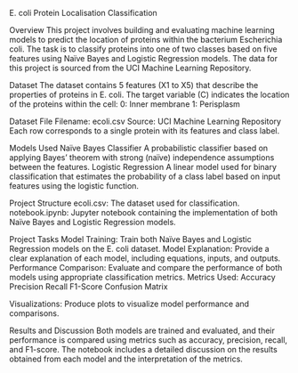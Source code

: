 E. coli Protein Localisation Classification

Overview
This project involves building and evaluating machine learning models to predict the location of proteins within the bacterium Escherichia coli. The task is to classify proteins into one of two classes based on five features using Naïve Bayes and Logistic Regression models. The data for this project is sourced from the UCI Machine Learning Repository.

Dataset
The dataset contains 5 features (X1 to X5) that describe the properties of proteins in E. coli. The target variable (C) indicates the location of the proteins within the cell:
0: Inner membrane
1: Perisplasm

Dataset File
Filename: ecoli.csv
Source: UCI Machine Learning Repository
Each row corresponds to a single protein with its features and class label.

Models Used
Naïve Bayes Classifier
A probabilistic classifier based on applying Bayes’ theorem with strong (naïve) independence assumptions between the features.
Logistic Regression
A linear model used for binary classification that estimates the probability of a class label based on input features using the logistic function.

Project Structure
ecoli.csv: The dataset used for classification.
notebook.ipynb: Jupyter notebook containing the implementation of both Naïve Bayes and Logistic Regression models.

Project Tasks
Model Training: Train both Naïve Bayes and Logistic Regression models on the E. coli dataset.
Model Explanation: Provide a clear explanation of each model, including equations, inputs, and outputs.
Performance Comparison: Evaluate and compare the performance of both models using appropriate classification metrics.
Metrics Used:
Accuracy
Precision
Recall
F1-Score
Confusion Matrix

Visualizations: Produce plots to visualize model performance and comparisons.

Results and Discussion
Both models are trained and evaluated, and their performance is compared using metrics such as accuracy, precision, recall, and F1-score. The notebook includes a detailed discussion on the results obtained from each model and the interpretation of the metrics.
